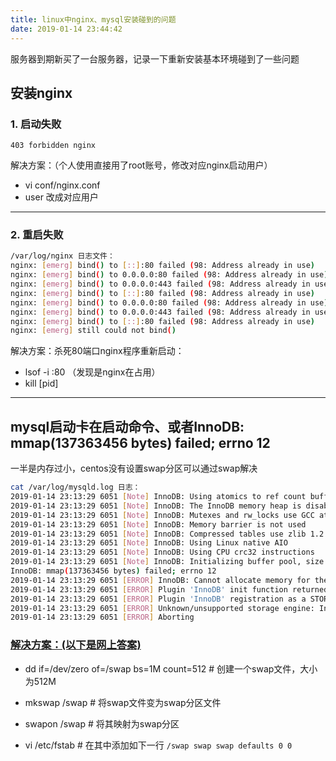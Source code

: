 ```yaml
---
title: linux中nginx、mysql安装碰到的问题
date: 2019-01-14 23:44:42
---
```

服务器到期新买了一台服务器，记录一下重新安装基本环境碰到了一些问题

## 安装nginx
### 1. 启动失败
`403 forbidden nginx`

解决方案：（个人使用直接用了root账号，修改对应nginx启动用户）  
* vi conf/nginx.conf  
* user 改成对应用户

---

### 2. 重启失败

```bash
/var/log/nginx 日志文件：
nginx: [emerg] bind() to [::]:80 failed (98: Address already in use)
nginx: [emerg] bind() to 0.0.0.0:80 failed (98: Address already in use)
nginx: [emerg] bind() to 0.0.0.0:443 failed (98: Address already in use)
nginx: [emerg] bind() to [::]:80 failed (98: Address already in use)
nginx: [emerg] bind() to 0.0.0.0:80 failed (98: Address already in use)
nginx: [emerg] bind() to 0.0.0.0:443 failed (98: Address already in use)
nginx: [emerg] bind() to [::]:80 failed (98: Address already in use)
nginx: [emerg] still could not bind()
```

解决方案：杀死80端口nginx程序重新启动：  
* lsof -i :80  （发现是nginx在占用）  
* kill [pid] 

---

## mysql启动卡在启动命令、或者InnoDB: mmap(137363456 bytes) failed; errno 12
一半是内存过小，centos没有设置swap分区可以通过swap解决

```bash
cat /var/log/mysqld.log 日志：
2019-01-14 23:13:29 6051 [Note] InnoDB: Using atomics to ref count buffer pool pages
2019-01-14 23:13:29 6051 [Note] InnoDB: The InnoDB memory heap is disabled
2019-01-14 23:13:29 6051 [Note] InnoDB: Mutexes and rw_locks use GCC atomic builtins
2019-01-14 23:13:29 6051 [Note] InnoDB: Memory barrier is not used
2019-01-14 23:13:29 6051 [Note] InnoDB: Compressed tables use zlib 1.2.11
2019-01-14 23:13:29 6051 [Note] InnoDB: Using Linux native AIO
2019-01-14 23:13:29 6051 [Note] InnoDB: Using CPU crc32 instructions
2019-01-14 23:13:29 6051 [Note] InnoDB: Initializing buffer pool, size = 128.0M
InnoDB: mmap(137363456 bytes) failed; errno 12
2019-01-14 23:13:29 6051 [ERROR] InnoDB: Cannot allocate memory for the buffer pool
2019-01-14 23:13:29 6051 [ERROR] Plugin 'InnoDB' init function returned error.
2019-01-14 23:13:29 6051 [ERROR] Plugin 'InnoDB' registration as a STORAGE ENGINE failed.
2019-01-14 23:13:29 6051 [ERROR] Unknown/unsupported storage engine: InnoDB
2019-01-14 23:13:29 6051 [ERROR] Aborting
```

### [解决方案：(以下是网上答案)](https://blog.csdn.net/sxyandapp/article/details/77091007)
* dd if=/dev/zero of=/swap bs=1M count=512  # 创建一个swap文件，大小为512M
* mkswap /swap                              # 将swap文件变为swap分区文件
* swapon /swap                              # 将其映射为swap分区

* vi /etc/fstab # 在其中添加如下一行
`/swap swap swap defaults 0 0`
  